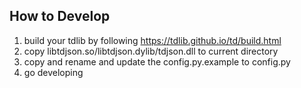 ## How to Develop

1. build your tdlib by following https://tdlib.github.io/td/build.html
2. copy libtdjson.so/libtdjson.dylib/tdjson.dll to current directory
3. copy and rename and update the config.py.example to config.py
4. go developing

